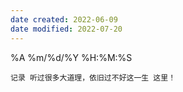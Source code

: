 ```yaml
---
date created: 2022-06-09
date modified: 2022-07-20
---
```


%A %m/%d/%Y %H:%M:%S

	记录 听过很多大道理，依旧过不好这一生 这里！
